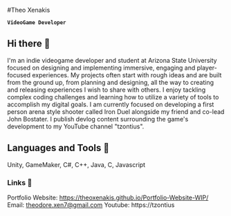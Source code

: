 #Theo Xenakis

**`VideoGame Developer`**

## Hi there 👋
I'm an indie videogame developer and student at Arizona State University focused on designing and implementing immersive, engaging and player-focused experiences. My projects often start with rough ideas and are built from the ground up, from planning and designing, all the way to creating and releasing experiences I wish to share with others. I enjoy tackling complex coding challenges and learning how to utilize a variety of tools to accomplish my digital goals. I am currently focused on developing a first person arena style shooter called Iron Duel alongside my friend and co-lead John Bostater. I publish devlog content surrounding the game's development to my YouTube channel "tzontius".

## Languages and Tools 📢 
Unity, GameMaker, C#, C++, Java, C, Javascript

### Links 🔗
Portfolio Website: https://theoxenakis.github.io/Portfolio-Website-WIP/
Email: theodore.xen7@gmail.com
Youtube: https://tzontius
